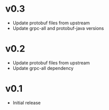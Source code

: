v0.3
====

 * Update protobuf files from upstream
 * Update grpc-all and protobuf-java versions

v0.2
====

 * Update protobuf files from upstream
 * Update grpc-all dependency

v0.1
====

 * Initial release
